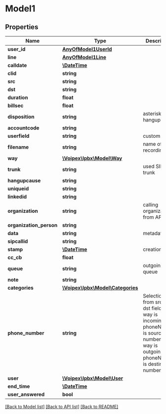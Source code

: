 # Model1

## Properties
Name | Type | Description | Notes
------------ | ------------- | ------------- | -------------
**user_id** | [**AnyOfModel1UserId**](AnyOfModel1UserId.md) |  | 
**line** | [**AnyOfModel1Line**](AnyOfModel1Line.md) |  | 
**calldate** | [**\DateTime**](\DateTime.md) |  | 
**clid** | **string** |  | [optional] 
**src** | **string** |  | 
**dst** | **string** |  | 
**duration** | **float** |  | 
**billsec** | **float** |  | 
**disposition** | **string** | asterisk hangup cause | 
**accountcode** | **string** |  | [optional] 
**userfield** | **string** | custom data | [optional] 
**filename** | **string** | name of call recording | [optional] 
**way** | [**\Voipex\Ipbx\Model\Way**](Way.md) |  | 
**trunk** | **string** | used SIP trunk | [optional] 
**hangupcause** | **string** |  | [optional] 
**uniqueid** | **string** |  | [optional] 
**linkedid** | **string** |  | [optional] 
**organization** | **string** | calling organization from API8 | 
**organization_person** | **string** |  | [optional] 
**data** | **string** | metadata | [optional] 
**sipcallid** | **string** |  | [optional] 
**stamp** | [**\DateTime**](\DateTime.md) | creation date | 
**cc_cb** | **float** |  | [optional] 
**queue** | **string** | outgoing queue | [optional] 
**note** | **string** |  | [optional] 
**categories** | [**\Voipex\Ipbx\Model\Categories**](Categories.md) |  | [optional] 
**phone_number** | **string** | Selection from src or dst field. If way is incoming then phoneNumber is source number. If way is outgoing then phoneNumber is destination number. | 
**user** | [**\Voipex\Ipbx\Model\User**](User.md) |  | [optional] 
**end_time** | [**\DateTime**](\DateTime.md) |  | 
**user_answered** | **bool** |  | 

[[Back to Model list]](../../README.md#documentation-for-models) [[Back to API list]](../../README.md#documentation-for-api-endpoints) [[Back to README]](../../README.md)

